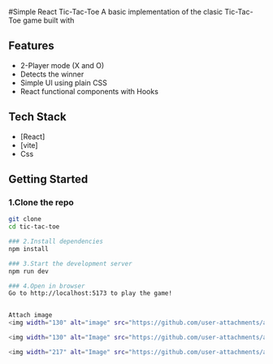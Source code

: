 #Simple React Tic-Tac-Toe
A basic implementation of the clasic Tic-Tac-Toe game built with 

## Features
- 2-Player mode (X and O)
- Detects the winner
- Simple UI using plain CSS
- React functional components with Hooks

## Tech Stack
- [React]
- [vite]
- Css

## Getting Started

### 1.Clone the repo
``` bash
git clone
cd tic-tac-toe

### 2.Install dependencies
npm install

### 3.Start the development server
npm run dev

### 4.Open in browser
Go to http://localhost:5173 to play the game!


Attach image
<img width="130" alt="image" src="https://github.com/user-attachments/assets/ebe15df2-3f10-423f-8158-ccff8b475790" />

<img width="130" alt="Image" src="https://github.com/user-attachments/assets/ae51207b-8172-411e-bf5a-4d19d08f2d48" />

<img width="217" alt="Image" src="https://github.com/user-attachments/assets/b3dd62a1-5445-413a-8656-6e5d7c88c6be" />




